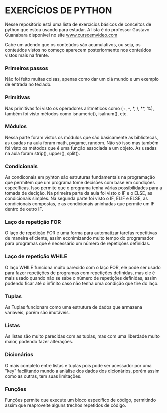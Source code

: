 # **EXERCÍCIOS DE PYTHON**

Nesse repositório está uma lista de exercícios básicos de conceitos de python que estou usando para estudar. A lista é do professor Gustavo Guanabara disponível no site www.cursoemvideo.com

Cabe um adendo que os conteúdos são acumulativos, ou seja, os conteúdos vistos no começo aparecem posteriormente nos conteúdos vistos mais na frente.

### **Primeiros passos**

Não foi feito muitas coisas, apenas como dar um olá mundo e um exemplo de entrada no teclado.

### **Primitivas**

Nas primitivas foi visto os operadores aritméticos como (+, -, *, /, **, %), também foi visto métodos como isnumeric(), isalnum(), etc.

### **Módulos**

Nessa parte foram vistos os módulos que são basicamente as bibliotecas, as usadas na aula foram math, pygame, random. Não só isso mas também foi visto os métodos que é uma função associada a um objeto. As usadas na aula foram strip(), upper(), split().

### **Condicionais**

As condiconais em pyhton são estruturas fundamentais na programação que permitem que um programa tome decisões com base em condições específicas. Isso permite que o programa tenha várias possibilidades para a tomada de decição. Na primeira parte da aula foi visto o IF e o ELSE, as condicionais simples. Na segunda parte foi visto o IF, ELIF e ELSE, as condicionais compostas, e as condicionais aninhadas que permite um IF dentro de outro IF.

### **Laço de repetição FOR**

O laço de repetição FOR é uma forma para automatizar tarefas repetitivas de maneira eficiente, assim econimizando muito tempo do programador para programas que é necessário um número de repetições definidas. 

### **Laço de repetição WHILE**

O laço WHILE funciona muito parecido com o laço FOR, ele pode ser usado para fazer repetições de programas com repetições definidas, mas ele é mais usado quando não se sabe o número de repetições definidas, assim podendo ficar até o infinito caso não tenha uma condição que tire do laço.

### **Tuplas**

As Tuplas funcionam como uma estrutura de dados que armazena variáveis, porém são imutáveis. 

### **Listas**

As listas são muito parecidas com as tuplas, mas com uma liberdade muito maior, podendo fazer alterações.

### **Dicionários**

O mais completo entre listas e tuplas pois pode ser acessador por uma "key" facilitando mundo a anlálise dos dados dos dicionários, porém assim como as outras, tem suas limitações.

### **Funções**

Funções permite que execute um bloco específico de código, permitindo assim que reaproveite alguns trechos repetidos de código.
